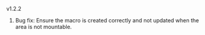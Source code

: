 v1.2.2

1. Bug fix: Ensure the macro is created correctly and not updated when the area is not mountable.
